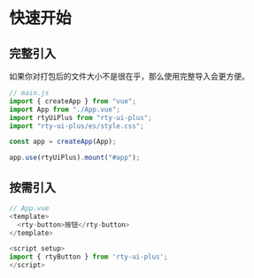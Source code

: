 # 快速开始

## 完整引入

如果你对打包后的文件大小不是很在乎，那么使用完整导入会更方便。

```js
// main.js
import { createApp } from "vue";
import App from "./App.vue";
import rtyUiPlus from "rty-ui-plus";
import "rty-ui-plus/es/style.css";

const app = createApp(App);

app.use(rtyUiPlus).mount("#app");
```

## 按需引入

```js
// App.vue
<template>
  <rty-button>按钮</rty-button>
</template>

<script setup>
import { rtyButton } from 'rty-ui-plus';
</script>
```

<div class="gitalk-container">
  <div id="gitalk-container"></div>
</div>

<script setup>
import { onMounted } from 'vue'
import Gitalk from 'gitalk'
import 'gitalk/dist/gitalk.css'

onMounted(() => {
  const wlArr = window.location.pathname.split('/')
  const id = wlArr[wlArr.length - 1].split('.')[0].toString()
  const commentConfig = {
    clientID: 'e4337b4599b0cb66c046',
    clientSecret: '71797b71fb021647307fa4d87e94909764276618',
    repo: 'rty-ui-plus',
    owner: 'jgsrty',
    id,
    admin: ['jgsrty']
  };
  const gitalk = new Gitalk(commentConfig);
  gitalk.render('gitalk-container');
})
</script>
